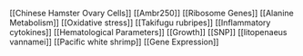 [[Chinese Hamster Ovary Cells]]
[[Ambr250]]
[[Ribosome Genes]]
[[Alanine Metabolism]]
[[Oxidative stress]]
[[Takifugu rubripes]]
[[Inflammatory cytokines]]
[[Hematological Parameters]]
[[Growth]]
[[SNP]]
[[litopenaeus vannamei]]
[[Pacific white shrimp]]
[[Gene Expression]]
